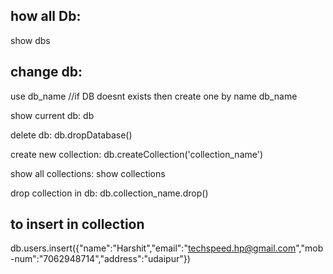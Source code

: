 ## how all Db:
show dbs

## change db:
use db_name //if DB doesnt exists then create one by name db_name 

show current db:
db 

delete db:
db.dropDatabase()

create new collection:
db.createCollection('collection_name')

show all collections:
show collections

drop collection in db:
db.collection_name.drop()

## to insert in collection
db.users.insert({"name":"Harshit","email":"techspeed.hp@gmail.com","mob-num":"7062948714","address":"udaipur"})